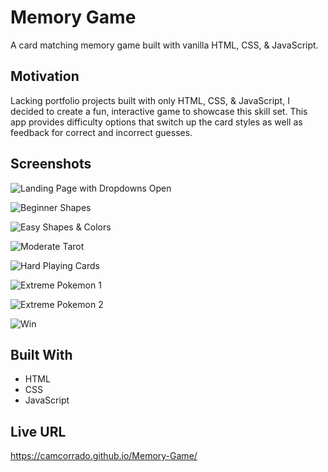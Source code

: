 # Memory Game

A card matching memory game built with vanilla HTML, CSS, & JavaScript.

## Motivation

Lacking portfolio projects built with only HTML, CSS, & JavaScript, I decided to create a fun, interactive game to showcase this skill set. This app provides difficulty options that switch up the card styles as well as feedback for correct and incorrect guesses.

## Screenshots

![Landing Page with Dropdowns Open](https://i.imgur.com/b5kUGsL.png)

![Beginner Shapes](https://i.imgur.com/3I6RyiP.png)

![Easy Shapes & Colors](https://i.imgur.com/44bAvX1.png)

![Moderate Tarot](https://i.imgur.com/QNmcdLl.png)

![Hard Playing Cards](https://i.imgur.com/gh5iK3n.png)

![Extreme Pokemon 1](https://i.imgur.com/35adq9d.png)

![Extreme Pokemon 2](https://i.imgur.com/ZKrfqb3.png)

![Win](https://i.imgur.com/tSAqIhO.png)

## Built With

- HTML
- CSS
- JavaScript

## Live URL

https://camcorrado.github.io/Memory-Game/
